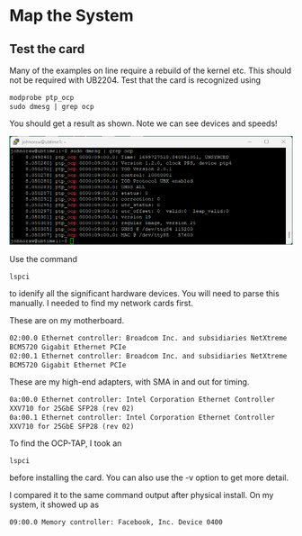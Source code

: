 # Map the System #

## Test the card ##
Many of the examples on line require a rebuild of the kernel etc. This should not be required with UB2204. Test that the card is recognized using 

```
modprobe ptp_ocp
sudo dmesg | grep ocp
```
You should get a result as shown. Note we can see devices and speeds!

![output](ptp_ocp.png)


Use the command 
```
lspci
```
to idenify all the significant hardware devices. You will need to parse this manually. I needed to find my network cards first.

These are on my motherboard.

```
02:00.0 Ethernet controller: Broadcom Inc. and subsidiaries NetXtreme BCM5720 Gigabit Ethernet PCIe
02:00.1 Ethernet controller: Broadcom Inc. and subsidiaries NetXtreme BCM5720 Gigabit Ethernet PCIe
```

These are my high-end adapters, with SMA in and out for timing.

```
0a:00.0 Ethernet controller: Intel Corporation Ethernet Controller XXV710 for 25GbE SFP28 (rev 02)
0a:00.1 Ethernet controller: Intel Corporation Ethernet Controller XXV710 for 25GbE SFP28 (rev 02)
```
To find the OCP-TAP, I took an
```
lspci
```
before installing the card. You can also use the -v option to get more detail.

I compared it to the same command output after physical install. On my system, it showed up as 

```
09:00.0 Memory controller: Facebook, Inc. Device 0400
```